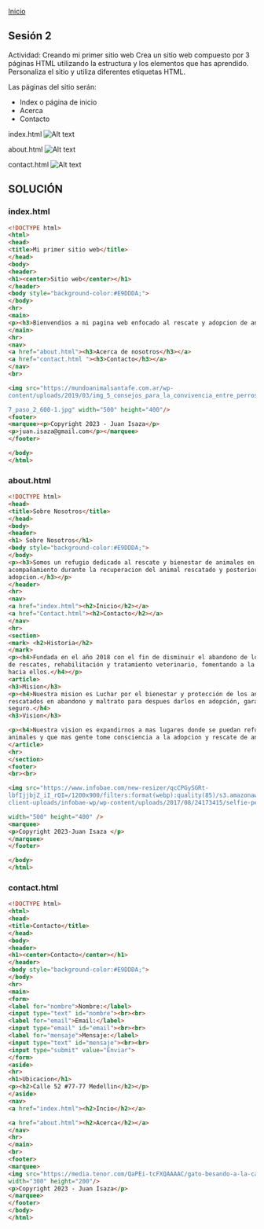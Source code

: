 <!-- No borrar o modificar -->
[Inicio](./index.md)

## Sesión 2


<!-- Su documentación aquí -->

Actividad: Creando mi primer sitio web
Crea un sitio web compuesto por 3 páginas HTML utilizando la estructura y los elementos que has aprendido. Personaliza el sitio y utiliza diferentes etiquetas HTML.

Las páginas del sitio serán:

- Index o página de inicio
- Acerca
- Contacto

index.html
![Alt text](image.png)

about.html
![Alt text](image-1.png)

contact.html
![Alt text](image-2.png)


## SOLUCIÓN

### index.html

```html
<!DOCTYPE html>
<html>
<head>
<title>Mi primer sitio web</title>
</head>
<body>
<header>
<h1><center>Sitio web</center></h1>
</header>
<body style="background-color:#E9DDDA;">
</body>
<hr>
<main>
<p><h3>Bienvendios a mi pagina web enfocado al rescate y adopcion de animales.</p>
</main>
<hr>
<nav>
<a href="about.html"><h3>Acerca de nosotros</h3></a>
<a href="contact.html "><h3>Contacto</h3></a>
</nav>
<br>

<img src="https://mundoanimalsantafe.com.ar/wp-
content/uploads/2019/03/img_5_consejos_para_la_convivencia_entre_perros_y_gatos_740

7_paso_2_600-1.jpg" width="500" height="400"/>
<footer>
<marquee><p>Copyright 2023 - Juan Isaza</p>
<p>juan.isaza@gmail.com</p></marquee>
</footer>

</body>
</html>
```

### about.html

```html
<!DOCTYPE html>
<head>
<title>Sobre Nosotros</title>
</head>
<body>
<header>
<h1> Sobre Nosotros</h1>
<body style="background-color:#E9DDDA;">
</body>
<p><h3>Somos un refugio dedicado al rescate y bienestar de animales en riesgo, dando un
acompañamiento durante la recuperacion del animal rescatado y posteriormente darlo en
adopcion.</h3></p>
</header>
<hr>
<nav>
<a href="index.html"><h2>Inicio</h2></a>
<a href="Contact.html"><h2>Contacto</h2></a>
</nav>
<hr>
<section>
<mark> <h2>Historia</h2>
</mark>
<p><h4>Fundada en el año 2018 con el fin de disminuir el abandono de los animales a través
de rescates, rehabilitación y tratamiento veterinario, fomentando a la adopcion y responsabilidad
hacia ellos.</h4></p>
<article>
<h3>Mision</h3>
<p><h4>Nuestra mision es Luchar por el bienestar y protección de los animales
rescatados en abandono y maltrato para despues darlos en adopción, garantizando un hogar
seguro.</h4>
<h3>Vision</h3>

<p><h4>Nuestra vision es expandirnos a mas lugares donde se puedan refugiar mas
animales y que mas gente tome consciencia a la adopcion y rescate de animales en riesgo.</h4>
</article>
<hr>
</section>
<footer>
<br><br>

<img src="https://www.infobae.com/new-resizer/qcCPGySGRt-
lbfIjjbjZ_iI_rQI=/1200x900/filters:format(webp):quality(85)/s3.amazonaws.com/arc-wordpress-
client-uploads/infobae-wp/wp-content/uploads/2017/08/24173415/selfie-perros-10.jpg"

width="500" height="400" />
<marquee>
<p>Copyright 2023-Juan Isaza </p>
</marquee>
</footer>

</body>
</html>
```

### contact.html

```html
<!DOCTYPE html>
<html>
<head>
<title>Contacto</title>
</head>
<body>
<header>
<h1><center>Contacto</center></h1>
</header>
<body style="background-color:#E9DDDA;">
</body>
<hr>
<main>
<form>
<label for="nombre">Nombre:</label>
<input type="text" id="nombre"><br><br>
<label for="email">Email:</label>
<input type="email" id="email"><br><br>
<label for="mensaje">Mensaje:</label>
<input type="text" id="mensaje"><br><br>
<input type="submit" value="Enviar">
</form>
<aside>
<hr>
<h1>Ubicacion</h1>
<p><h2>Calle 52 #77-77 Medellin</h2></p>
</aside>
<nav>
<a href="index.html"><h2>Incio</h2></a>

<a href="about.html"><h2>Acerca</h2></a>
</nav>
<hr>
</main>
<br>
<footer>
<marquee>
<img src="https://media.tenor.com/QaPEi-tcFXQAAAAC/gato-besando-a-la-camara.gif"
width="300" height="200"/>
<p>Copyright 2023 - Juan Isaza</p>
</marquee>
</footer>
</body>
</html>
```








